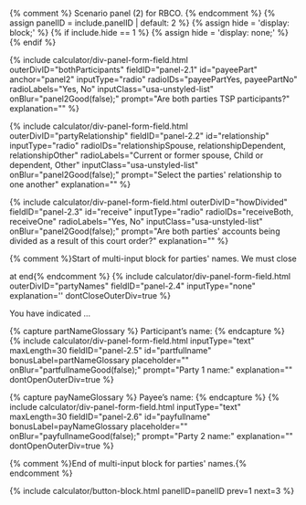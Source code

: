 {% comment %}
Scenario panel (2) for RBCO.
{% endcomment %}
{% assign panelID = include.panelID | default: 2 %}
{% assign hide = 'display: block;' %}
{% if include.hide == 1 %} {% assign hide = 'display: none;' %} {% endif %}

<section id="panel-{{ panelID }}" class="calculator-panel" style="{{ hide }}"  markdown="1">

{% include calculator/div-panel-form-field.html outerDivID="bothParticipants"
  fieldID="panel-2.1" id="payeePart"  anchor="panel2"
  inputType="radio" radioIDs="payeePartYes, payeePartNo" radioLabels="Yes, No"
  inputClass="usa-unstyled-list"   onBlur="panel2Good(false);"
  prompt="Are both parties TSP participants?"
  explanation=""
%}

{% include calculator/div-panel-form-field.html  outerDivID="partyRelationship"
  fieldID="panel-2.2" id="relationship"
  inputType="radio" radioIDs="relationshipSpouse, relationshipDependent, relationshipOther"
  radioLabels="Current or former spouse, Child or dependent, Other"
  inputClass="usa-unstyled-list"   onBlur="panel2Good(false);"
  prompt="Select the parties' relationship to one another"
  explanation=""
%}

{% include calculator/div-panel-form-field.html  outerDivID="howDivided"
  fieldID="panel-2.3" id="receive"
  inputType="radio" radioIDs="receiveBoth, receiveOne" radioLabels="Yes, No"
  inputClass="usa-unstyled-list"   onBlur="panel2Good(false);"
  prompt="Are both parties' accounts being divided as a result of this court order?"
  explanation=""
%}

{% comment %}Start of multi-input block for parties' names.  We must close <div> at end{% endcomment %}
{% include calculator/div-panel-form-field.html outerDivID="partyNames"
  fieldID="panel-2.4" inputType="none" explanation=''  dontCloseOuterDiv=true
%}
<p id="namesInstruction">You have indicated ...</p>
{% capture partNameGlossary %}
<label id="partfullname-glabel" class="usa-input-error-label" for="partfullname"><span data-term="participant" class="js-glossary-toggle term term-end" title="Click to define" tabindex="0">Participant’s name</span>:</label>
{% endcapture %}
{% include calculator/div-panel-form-field.html  inputType="text" maxLength=30
  fieldID="panel-2.5" id="partfullname" bonusLabel=partNameGlossary
  placeholder="" onBlur="partfullnameGood(false);"
  prompt="Party 1 name:" explanation=""  dontOpenOuterDiv=true
%}

{% capture payNameGlossary %}
<label id="payfullname-glabel" class="usa-input-error-label" for="payfullname"><span data-term="payee" class="js-glossary-toggle term term-end" title="Click to define" tabindex="0">Payee’s name</span>:</label>
{% endcapture %}
{% include calculator/div-panel-form-field.html inputType="text" maxLength=30
  fieldID="panel-2.6" id="payfullname" bonusLabel=payNameGlossary
  placeholder="" onBlur="payfullnameGood(false);"
  prompt="Party 2 name:" explanation=""  dontOpenOuterDiv=true
%}
</div>{% comment %}End of multi-input block for parties' names.{% endcomment %}


{% include calculator/button-block.html panelID=panelID prev=1 next=3 %}

</section>
